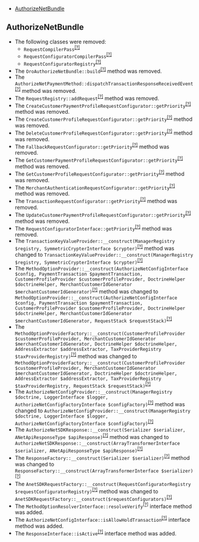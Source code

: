 - [AuthorizeNetBundle](#authorizenetbundle)

AuthorizeNetBundle
------------------
* The following classes were removed:
   - `RequestCompilerPass`<sup>[[?]](https://github.com/oroinc/OroAuthorizeNetBundle/tree/4.1.0/DependencyInjection/Compiler/RequestCompilerPass.php#L12 "Oro\Bundle\AuthorizeNetBundle\DependencyInjection\Compiler\RequestCompilerPass")</sup>
   - `RequestConfiguratorCompilerPass`<sup>[[?]](https://github.com/oroinc/OroAuthorizeNetBundle/tree/4.1.0/DependencyInjection/Compiler/RequestConfiguratorCompilerPass.php#L12 "Oro\Bundle\AuthorizeNetBundle\DependencyInjection\Compiler\RequestConfiguratorCompilerPass")</sup>
   - `RequestConfiguratorRegistry`<sup>[[?]](https://github.com/oroinc/OroAuthorizeNetBundle/tree/4.1.0/AuthorizeNet/Client/RequestConfigurator/RequestConfiguratorRegistry.php#L8 "Oro\Bundle\AuthorizeNetBundle\AuthorizeNet\Client\RequestConfigurator\RequestConfiguratorRegistry")</sup>
* The `OroAuthorizeNetBundle::build`<sup>[[?]](https://github.com/oroinc/OroAuthorizeNetBundle/tree/4.1.0/OroAuthorizeNetBundle.php#L19 "Oro\Bundle\AuthorizeNetBundle\OroAuthorizeNetBundle::build")</sup> method was removed.
* The `AuthorizeNetPaymentMethod::dispatchTransactionResponseReceivedEvent`<sup>[[?]](https://github.com/oroinc/OroAuthorizeNetBundle/tree/4.1.0/Method/AuthorizeNetPaymentMethod.php#L239 "Oro\Bundle\AuthorizeNetBundle\Method\AuthorizeNetPaymentMethod::dispatchTransactionResponseReceivedEvent")</sup> method was removed.
* The `RequestRegistry::addRequest`<sup>[[?]](https://github.com/oroinc/OroAuthorizeNetBundle/tree/4.1.0/AuthorizeNet/Request/RequestRegistry.php#L19 "Oro\Bundle\AuthorizeNetBundle\AuthorizeNet\Request\RequestRegistry::addRequest")</sup> method was removed.
* The `CreateCustomerPaymentProfileRequestConfigurator::getPriority`<sup>[[?]](https://github.com/oroinc/OroAuthorizeNetBundle/tree/4.1.0/AuthorizeNet/Client/RequestConfigurator/CreateCustomerPaymentProfileRequestConfigurator.php#L18 "Oro\Bundle\AuthorizeNetBundle\AuthorizeNet\Client\RequestConfigurator\CreateCustomerPaymentProfileRequestConfigurator::getPriority")</sup> method was removed.
* The `CreateCustomerProfileRequestConfigurator::getPriority`<sup>[[?]](https://github.com/oroinc/OroAuthorizeNetBundle/tree/4.1.0/AuthorizeNet/Client/RequestConfigurator/CreateCustomerProfileRequestConfigurator.php#L16 "Oro\Bundle\AuthorizeNetBundle\AuthorizeNet\Client\RequestConfigurator\CreateCustomerProfileRequestConfigurator::getPriority")</sup> method was removed.
* The `DeleteCustomerProfileRequestConfigurator::getPriority`<sup>[[?]](https://github.com/oroinc/OroAuthorizeNetBundle/tree/4.1.0/AuthorizeNet/Client/RequestConfigurator/DeleteCustomerProfileRequestConfigurator.php#L16 "Oro\Bundle\AuthorizeNetBundle\AuthorizeNet\Client\RequestConfigurator\DeleteCustomerProfileRequestConfigurator::getPriority")</sup> method was removed.
* The `FallbackRequestConfigurator::getPriority`<sup>[[?]](https://github.com/oroinc/OroAuthorizeNetBundle/tree/4.1.0/AuthorizeNet/Client/RequestConfigurator/FallbackRequestConfigurator.php#L29 "Oro\Bundle\AuthorizeNetBundle\AuthorizeNet\Client\RequestConfigurator\FallbackRequestConfigurator::getPriority")</sup> method was removed.
* The `GetCustomerPaymentProfileRequestConfigurator::getPriority`<sup>[[?]](https://github.com/oroinc/OroAuthorizeNetBundle/tree/4.1.0/AuthorizeNet/Client/RequestConfigurator/GetCustomerPaymentProfileRequestConfigurator.php#L16 "Oro\Bundle\AuthorizeNetBundle\AuthorizeNet\Client\RequestConfigurator\GetCustomerPaymentProfileRequestConfigurator::getPriority")</sup> method was removed.
* The `GetCustomerProfileRequestConfigurator::getPriority`<sup>[[?]](https://github.com/oroinc/OroAuthorizeNetBundle/tree/4.1.0/AuthorizeNet/Client/RequestConfigurator/GetCustomerProfileRequestConfigurator.php#L16 "Oro\Bundle\AuthorizeNetBundle\AuthorizeNet\Client\RequestConfigurator\GetCustomerProfileRequestConfigurator::getPriority")</sup> method was removed.
* The `MerchantAuthenticationRequestConfigurator::getPriority`<sup>[[?]](https://github.com/oroinc/OroAuthorizeNetBundle/tree/4.1.0/AuthorizeNet/Client/RequestConfigurator/MerchantAuthenticationRequestConfigurator.php#L16 "Oro\Bundle\AuthorizeNetBundle\AuthorizeNet\Client\RequestConfigurator\MerchantAuthenticationRequestConfigurator::getPriority")</sup> method was removed.
* The `TransactionRequestConfigurator::getPriority`<sup>[[?]](https://github.com/oroinc/OroAuthorizeNetBundle/tree/4.1.0/AuthorizeNet/Client/RequestConfigurator/TransactionRequestConfigurator.php#L24 "Oro\Bundle\AuthorizeNetBundle\AuthorizeNet\Client\RequestConfigurator\TransactionRequestConfigurator::getPriority")</sup> method was removed.
* The `UpdateCustomerPaymentProfileRequestConfigurator::getPriority`<sup>[[?]](https://github.com/oroinc/OroAuthorizeNetBundle/tree/4.1.0/AuthorizeNet/Client/RequestConfigurator/UpdateCustomerPaymentProfileRequestConfigurator.php#L16 "Oro\Bundle\AuthorizeNetBundle\AuthorizeNet\Client\RequestConfigurator\UpdateCustomerPaymentProfileRequestConfigurator::getPriority")</sup> method was removed.
* The `RequestConfiguratorInterface::getPriority`<sup>[[?]](https://github.com/oroinc/OroAuthorizeNetBundle/tree/4.1.0/AuthorizeNet/Client/RequestConfigurator/RequestConfiguratorInterface.php#L15 "Oro\Bundle\AuthorizeNetBundle\AuthorizeNet\Client\RequestConfigurator\RequestConfiguratorInterface::getPriority")</sup> method was removed.
* The `TransactionKeyValueProvider::__construct(ManagerRegistry $registry, SymmetricCrypterInterface $crypter)`<sup>[[?]](https://github.com/oroinc/OroAuthorizeNetBundle/tree/4.1.0/Service/TransactionKeyValueProvider.php#L25 "Oro\Bundle\AuthorizeNetBundle\Service\TransactionKeyValueProvider")</sup> method was changed to `TransactionKeyValueProvider::__construct(ManagerRegistry $registry, SymmetricCrypterInterface $crypter)`<sup>[[?]](https://github.com/oroinc/OroAuthorizeNetBundle/tree/4.2.0/Service/TransactionKeyValueProvider.php#L25 "Oro\Bundle\AuthorizeNetBundle\Service\TransactionKeyValueProvider")</sup>
* The `MethodOptionProvider::__construct(AuthorizeNetConfigInterface $config, PaymentTransaction $paymentTransaction, CustomerProfileProvider $customerProfileProvider, DoctrineHelper $doctrineHelper, MerchantCustomerIdGenerator $merchantCustomerIdGenerator)`<sup>[[?]](https://github.com/oroinc/OroAuthorizeNetBundle/tree/4.1.0/Method/Option/Provider/MethodOptionProvider.php#L60 "Oro\Bundle\AuthorizeNetBundle\Method\Option\Provider\MethodOptionProvider")</sup> method was changed to `MethodOptionProvider::__construct(AuthorizeNetConfigInterface $config, PaymentTransaction $paymentTransaction, CustomerProfileProvider $customerProfileProvider, DoctrineHelper $doctrineHelper, MerchantCustomerIdGenerator $merchantCustomerIdGenerator, RequestStack $requestStack)`<sup>[[?]](https://github.com/oroinc/OroAuthorizeNetBundle/tree/4.2.0/Method/Option/Provider/MethodOptionProvider.php#L65 "Oro\Bundle\AuthorizeNetBundle\Method\Option\Provider\MethodOptionProvider")</sup>
* The `MethodOptionProviderFactory::__construct(CustomerProfileProvider $customerProfileProvider, MerchantCustomerIdGenerator $merchantCustomerIdGenerator, DoctrineHelper $doctrineHelper, AddressExtractor $addressExtractor, TaxProviderRegistry $taxProviderRegistry)`<sup>[[?]](https://github.com/oroinc/OroAuthorizeNetBundle/tree/4.1.0/Method/Option/Provider/Factory/MethodOptionProviderFactory.php#L45 "Oro\Bundle\AuthorizeNetBundle\Method\Option\Provider\Factory\MethodOptionProviderFactory")</sup> method was changed to `MethodOptionProviderFactory::__construct(CustomerProfileProvider $customerProfileProvider, MerchantCustomerIdGenerator $merchantCustomerIdGenerator, DoctrineHelper $doctrineHelper, AddressExtractor $addressExtractor, TaxProviderRegistry $taxProviderRegistry, RequestStack $requestStack)`<sup>[[?]](https://github.com/oroinc/OroAuthorizeNetBundle/tree/4.2.0/Method/Option/Provider/Factory/MethodOptionProviderFactory.php#L50 "Oro\Bundle\AuthorizeNetBundle\Method\Option\Provider\Factory\MethodOptionProviderFactory")</sup>
* The `AuthorizeNetConfigProvider::__construct(ManagerRegistry $doctrine, LoggerInterface $logger, AuthorizeNetConfigFactoryInterface $configFactory)`<sup>[[?]](https://github.com/oroinc/OroAuthorizeNetBundle/tree/4.1.0/Method/Config/Provider/AuthorizeNetConfigProvider.php#L42 "Oro\Bundle\AuthorizeNetBundle\Method\Config\Provider\AuthorizeNetConfigProvider")</sup> method was changed to `AuthorizeNetConfigProvider::__construct(ManagerRegistry $doctrine, LoggerInterface $logger, AuthorizeNetConfigFactoryInterface $configFactory)`<sup>[[?]](https://github.com/oroinc/OroAuthorizeNetBundle/tree/4.2.0/Method/Config/Provider/AuthorizeNetConfigProvider.php#L42 "Oro\Bundle\AuthorizeNetBundle\Method\Config\Provider\AuthorizeNetConfigProvider")</sup>
* The `AuthorizeNetSDKResponse::__construct(Serializer $serializer, ANetApiResponseType $apiResponse)`<sup>[[?]](https://github.com/oroinc/OroAuthorizeNetBundle/tree/4.1.0/AuthorizeNet/Response/AuthorizeNetSDKResponse.php#L32 "Oro\Bundle\AuthorizeNetBundle\AuthorizeNet\Response\AuthorizeNetSDKResponse")</sup> method was changed to `AuthorizeNetSDKResponse::__construct(ArrayTransformerInterface $serializer, ANetApiResponseType $apiResponse)`<sup>[[?]](https://github.com/oroinc/OroAuthorizeNetBundle/tree/4.2.0/AuthorizeNet/Response/AuthorizeNetSDKResponse.php#L32 "Oro\Bundle\AuthorizeNetBundle\AuthorizeNet\Response\AuthorizeNetSDKResponse")</sup>
* The `ResponseFactory::__construct(Serializer $serializer)`<sup>[[?]](https://github.com/oroinc/OroAuthorizeNetBundle/tree/4.1.0/AuthorizeNet/Response/ResponseFactory.php#L21 "Oro\Bundle\AuthorizeNetBundle\AuthorizeNet\Response\ResponseFactory")</sup> method was changed to `ResponseFactory::__construct(ArrayTransformerInterface $serializer)`<sup>[[?]](https://github.com/oroinc/OroAuthorizeNetBundle/tree/4.2.0/AuthorizeNet/Response/ResponseFactory.php#L21 "Oro\Bundle\AuthorizeNetBundle\AuthorizeNet\Response\ResponseFactory")</sup>
* The `AnetSDKRequestFactory::__construct(RequestConfiguratorRegistry $requestConfiguratorRegistry)`<sup>[[?]](https://github.com/oroinc/OroAuthorizeNetBundle/tree/4.1.0/AuthorizeNet/Client/Factory/AnetSDKRequestFactory.php#L56 "Oro\Bundle\AuthorizeNetBundle\AuthorizeNet\Client\Factory\AnetSDKRequestFactory")</sup> method was changed to `AnetSDKRequestFactory::__construct($requestConfigurators)`<sup>[[?]](https://github.com/oroinc/OroAuthorizeNetBundle/tree/4.2.0/AuthorizeNet/Client/Factory/AnetSDKRequestFactory.php#L56 "Oro\Bundle\AuthorizeNetBundle\AuthorizeNet\Client\Factory\AnetSDKRequestFactory")</sup>
* The `MethodOptionResolverInterface::resolveVerify`<sup>[[?]](https://github.com/oroinc/OroAuthorizeNetBundle/tree/4.2.0/Method/Option/Resolver/MethodOptionResolverInterface.php#L48 "Oro\Bundle\AuthorizeNetBundle\Method\Option\Resolver\MethodOptionResolverInterface::resolveVerify")</sup> interface method was added.
* The `AuthorizeNetConfigInterface::isAllowHoldTransaction`<sup>[[?]](https://github.com/oroinc/OroAuthorizeNetBundle/tree/4.2.0/Method/Config/AuthorizeNetConfigInterface.php#L83 "Oro\Bundle\AuthorizeNetBundle\Method\Config\AuthorizeNetConfigInterface::isAllowHoldTransaction")</sup> interface method was added.
* The `ResponseInterface::isActive`<sup>[[?]](https://github.com/oroinc/OroAuthorizeNetBundle/tree/4.2.0/AuthorizeNet/Response/ResponseInterface.php#L30 "Oro\Bundle\AuthorizeNetBundle\AuthorizeNet\Response\ResponseInterface::isActive")</sup> interface method was added.

